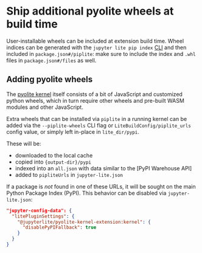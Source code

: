 # Ship additional pyolite wheels at build time

User-installable wheels can be included at extension build time. Wheel indices can be
generated with the `jupyter lite pip index`
[CLI](../../reference/cli.ipynb#pyolite-wheels) and then included in
`package.json#/piplite`: make sure to include the index and `.whl` files in
`package.json#/files` as well.

## Adding pyolite wheels

The [pyolite kernel](../../quickstart/using.md#kernels) itself consists of a bit of
JavaScript and customized python wheels, which in turn require other wheels and
pre-built WASM modules and other JavaScript.

Extra wheels that can be installed via `piplite` in a running kernel can be added via
the `--piplite-wheels` CLI flag or `LiteBuildConfig/piplite_urls` config value, or
simply left in-place in `lite_dir/pypi`.

These will be:

- downloaded to the local cache
- copied into `{output-dir}/pypi`
- indexed into an `all.json` with data similar to the [PyPI Warehouse API]
- added to `pipliteUrls` in `jupyter-lite.json`

[pypi-warehouse-api]: https://warehouse.pypa.io/api-reference

If a package is _not_ found in one of these URLs, it will be sought on the main Python
Package Index (PyPI). This behavior can be disabled via `jupyter-lite.json`:

```json
"jupyter-config-data": {
  "litePluginSettings": {
    "@jupyterlite/pyolite-kernel-extension:kernel": {
      "disablePyPIFallback": true
    }
  }
}
```
